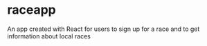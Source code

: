 # raceapp
An app created with React for users to sign up for a race and to get information about local races

